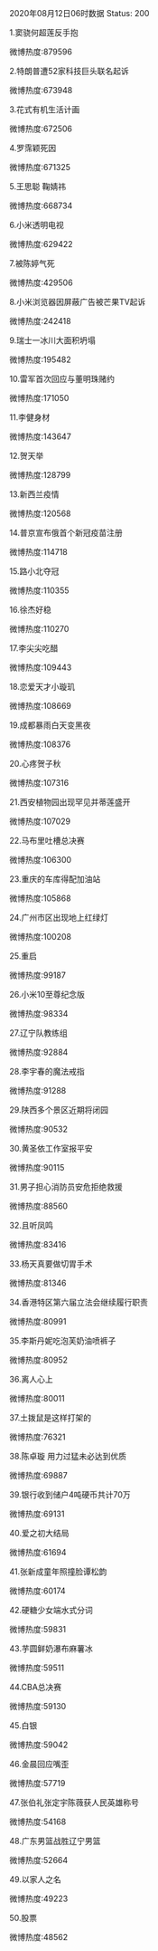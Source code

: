 2020年08月12日06时数据
Status: 200

1.窦骁何超莲反手抱

微博热度:879596

2.特朗普遭52家科技巨头联名起诉

微博热度:673948

3.花式有机生活计画

微博热度:672506

4.罗霈颖死因

微博热度:671325

5.王思聪 鞠婧祎

微博热度:668734

6.小米透明电视

微博热度:629422

7.被陈婷气死

微博热度:429506

8.小米浏览器因屏蔽广告被芒果TV起诉

微博热度:242418

9.瑞士一冰川大面积坍塌

微博热度:195482

10.雷军首次回应与董明珠赌约

微博热度:171050

11.李健身材

微博热度:143647

12.贺天举

微博热度:128799

13.新西兰疫情

微博热度:120568

14.普京宣布俄首个新冠疫苗注册

微博热度:114718

15.路小北夺冠

微博热度:110355

16.徐杰好稳

微博热度:110270

17.李尖尖吃醋

微博热度:109443

18.恋爱天才小璇玑

微博热度:108669

19.成都暴雨白天变黑夜

微博热度:108376

20.心疼贺子秋

微博热度:107316

21.西安植物园出现罕见并蒂莲盛开

微博热度:107029

22.马布里吐槽总决赛

微博热度:106300

23.重庆的车库得配加油站

微博热度:105868

24.广州市区出现地上红绿灯

微博热度:100208

25.重启

微博热度:99187

26.小米10至尊纪念版

微博热度:98334

27.辽宁队教练组

微博热度:92884

28.李宇春的魔法戒指

微博热度:91288

29.陕西多个景区近期将闭园

微博热度:90532

30.黄圣依工作室报平安

微博热度:90115

31.男子担心消防员安危拒绝救援

微博热度:88560

32.且听凤鸣

微博热度:83416

33.杨天真要做切胃手术

微博热度:81346

34.香港特区第六届立法会继续履行职责

微博热度:80991

35.李斯丹妮吃泡芙奶油喷裤子

微博热度:80952

36.离人心上

微博热度:80011

37.土拨鼠是这样打架的

微博热度:76321

38.陈卓璇 用力过猛未必达到优质

微博热度:69887

39.银行收到储户4吨硬币共计70万

微博热度:69131

40.爱之初大结局

微博热度:61694

41.张新成童年照撞脸谭松韵

微博热度:60174

42.硬糖少女端水式分词

微博热度:59831

43.芋圆鲜奶瀑布麻薯冰

微博热度:59511

44.CBA总决赛

微博热度:59130

45.白银

微博热度:59042

46.金晨回应嘴歪

微博热度:57719

47.张伯礼张定宇陈薇获人民英雄称号

微博热度:54168

48.广东男篮战胜辽宁男篮

微博热度:52664

49.以家人之名

微博热度:49223

50.股票

微博热度:48562


